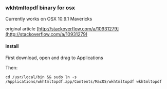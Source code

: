 ### wkhtmltopdf binary for osx

Currently works on OSX 10.9.1 Mavericks

original article [http://stackoverflow.com/a/10931279](http://stackoverflow.com/a/10931279)

#### install

First download, open and drag to Applications

Then:

    cd /usr/local/bin && sudo ln -s /Applications/wkhtmltopdf.app/Contents/MacOS/wkhtmltopdf wkhtmltopdf
